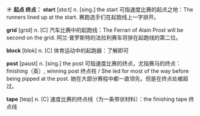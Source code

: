 ☀ <span class="category">**起点 终点：**</span>
<span class="vocabulary">**start**</span> [stɑːt] 
<span class="definition">n. [sing.] the start 可指速度比赛的起点之地：</span>The runners lined up at the start. 赛跑选手们在起跑线上一字排开。
           
<span class="vocabulary">**grid**</span> [grɪd]
<span class="definition">n. [C] 汽车比赛中的起跑线：</span>The Ferrari of Alain Prost will be second on the grid. 阿兰·普罗斯特的法拉利赛车将排在起跑线的第二位。
 
<span class="vocabulary">**block**</span> [blɒk] 
<span class="definition">n. [C] 体育运动中的起跑器：</span>了解即可

<span class="vocabulary">**post**</span> [pəʊst] 
<span class="definition">n. [sing.] the post 可指速度比赛的终点，尤指赛马的终点：</span>finishing（英）, winning post 终点柱 / She led for most of the way before being pipped at the post. 她在大部分赛程中都一直领先，但是在终点处被超过。

<span class="vocabulary">**tape**</span> [teɪp] 
<span class="definition">n. [C] 速度比赛的终点线（为一条带状材料）：</span>the finishing tape 终点线
